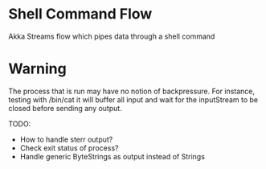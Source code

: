 Shell Command Flow
======================
Akka Streams flow which pipes data through a shell command

Warning
=======
The process that is run may have no notion of backpressure. For instance, testing with /bin/cat it will
buffer all input and wait for the inputStream to be closed before sending any output.

TODO: 
 - How to handle sterr output?
 - Check exit status of process?
 - Handle generic ByteStrings as output instead of Strings